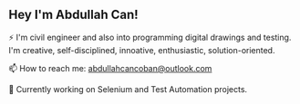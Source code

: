 ## Hey I'm Abdullah Can!
⚡  I'm civil engineer and also into programming digital drawings and testing. I'm creative, self-disciplined, innoative, enthusiastic, solution-oriented.

📫  How to reach me: abdullahcancoban@outlook.com


:hammer: Currently working on Selenium and Test Automation projects.
